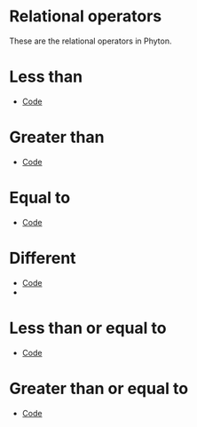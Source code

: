 # Relational operators
These are the relational operators in Phyton. 

# Less than
- [Code](https://github.com/elmarcz/Simple-Phyton-projects/blob/main/Content/Less%20than.py)

# Greater than
- [Code](https://github.com/elmarcz/Simple-Phyton-projects/blob/main/Content/Greater%20than.py)

# Equal to
- [Code](https://github.com/elmarcz/Simple-Phyton-projects/blob/main/Content/Equal%20to.py)

# Different
- [Code](https://github.com/elmarcz/Simple-Phyton-projects/blob/main/Content/Different%20to.py)
- 
# Less than or equal to
- [Code](https://github.com/elmarcz/Simple-Phyton-projects/blob/main/Content/Less%20than%20or%20equal%20to.py)

# Greater than or equal to
- [Code](https://github.com/elmarcz/Simple-Phyton-projects/blob/main/Content/Greater%20than%20or%20equal%20to.py)
